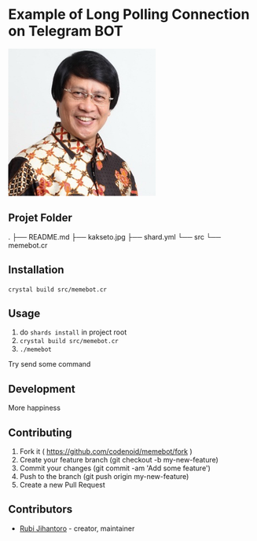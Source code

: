 # Example of Long Polling Connection on Telegram BOT

![Kak seto, kakak kita semua](https://raw.githubusercontent.com/codenoid/Long-Polling-Telebot/master/kakseto.jpg)

## Projet Folder
 
.
├── README.md
├── kakseto.jpg
├── shard.yml
└── src
    └── memebot.cr


## Installation

`crystal build src/memebot.cr`

## Usage

1. do `shards install` in project root
2. `crystal build src/memebot.cr`
3. `./memebot`

Try send some command

## Development

More happiness

## Contributing

1. Fork it ( https://github.com/codenoid/memebot/fork )
2. Create your feature branch (git checkout -b my-new-feature)
3. Commit your changes (git commit -am 'Add some feature')
4. Push to the branch (git push origin my-new-feature)
5. Create a new Pull Request

## Contributors

- [Rubi Jihantoro](https://github.com/codenoid)  - creator, maintainer
